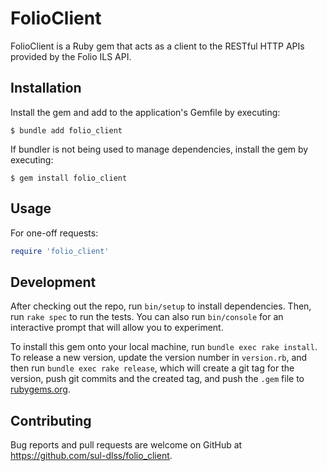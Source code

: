 # FolioClient

FolioClient is a Ruby gem that acts as a client to the RESTful HTTP APIs provided by the Folio ILS API.

## Installation

Install the gem and add to the application's Gemfile by executing:

    $ bundle add folio_client

If bundler is not being used to manage dependencies, install the gem by executing:

    $ gem install folio_client

## Usage

For one-off requests:

```ruby
require 'folio_client'
```

## Development

After checking out the repo, run `bin/setup` to install dependencies. Then, run `rake spec` to run the tests. You can also run `bin/console` for an interactive prompt that will allow you to experiment.

To install this gem onto your local machine, run `bundle exec rake install`. To release a new version, update the version number in `version.rb`, and then run `bundle exec rake release`, which will create a git tag for the version, push git commits and the created tag, and push the `.gem` file to [rubygems.org](https://rubygems.org).

## Contributing

Bug reports and pull requests are welcome on GitHub at https://github.com/sul-dlss/folio_client.
